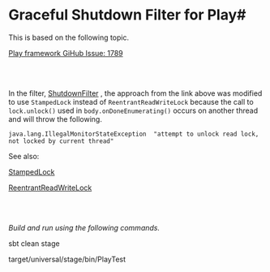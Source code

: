 # Graceful Shutdown Filter for Play#

This is based on the following topic.

[Play framework GiHub Issue: 1789](https://github.com/playframework/playframework/issues/1789)

<br />
<br />

In the filter, [ShutdownFilter](app/filters/ShutDownFilter.scala) , the approach from the link above was modified to use `StampedLock` instead of `ReentrantReadWriteLock` because the call to `lock.unlock()` used in `body.onDoneEnumerating()` occurs on another thread and will throw the following.

`java.lang.IllegalMonitorStateException  "attempt to unlock read lock, not locked by current thread"`

See also:

[StampedLock](https://docs.oracle.com/javase/8/docs/api/java/util/concurrent/locks/StampedLock.html)

[ReentrantReadWriteLock](https://docs.oracle.com/javase/8/docs/api/java/util/concurrent/locks/ReentrantReadWriteLock.html)

<br />
<br />

*Build and run using the following commands.*

sbt clean stage

target/universal/stage/bin/PlayTest